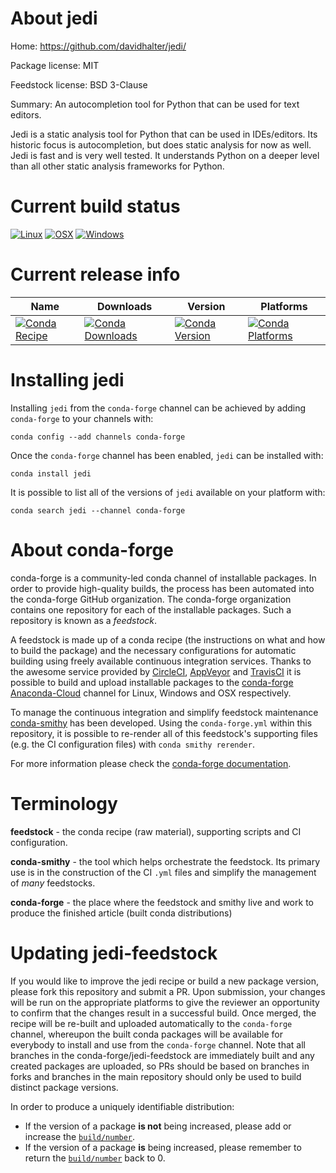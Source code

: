About jedi
==========

Home: https://github.com/davidhalter/jedi/

Package license: MIT

Feedstock license: BSD 3-Clause

Summary: An autocompletion tool for Python that can be used for text editors.

Jedi is a static analysis tool for Python that can be used in IDEs/editors.
Its historic focus is autocompletion, but does static analysis for now as
well. Jedi is fast and is very well tested. It understands Python on a
deeper level than all other static analysis frameworks for Python.


Current build status
====================

[![Linux](https://img.shields.io/circleci/project/github/conda-forge/jedi-feedstock/master.svg?label=Linux)](https://circleci.com/gh/conda-forge/jedi-feedstock)
[![OSX](https://img.shields.io/travis/conda-forge/jedi-feedstock/master.svg?label=macOS)](https://travis-ci.org/conda-forge/jedi-feedstock)
[![Windows](https://img.shields.io/appveyor/ci/conda-forge/jedi-feedstock/master.svg?label=Windows)](https://ci.appveyor.com/project/conda-forge/jedi-feedstock/branch/master)

Current release info
====================

| Name | Downloads | Version | Platforms |
| --- | --- | --- | --- |
| [![Conda Recipe](https://img.shields.io/badge/recipe-jedi-green.svg)](https://anaconda.org/conda-forge/jedi) | [![Conda Downloads](https://img.shields.io/conda/dn/conda-forge/jedi.svg)](https://anaconda.org/conda-forge/jedi) | [![Conda Version](https://img.shields.io/conda/vn/conda-forge/jedi.svg)](https://anaconda.org/conda-forge/jedi) | [![Conda Platforms](https://img.shields.io/conda/pn/conda-forge/jedi.svg)](https://anaconda.org/conda-forge/jedi) |

Installing jedi
===============

Installing `jedi` from the `conda-forge` channel can be achieved by adding `conda-forge` to your channels with:

```
conda config --add channels conda-forge
```

Once the `conda-forge` channel has been enabled, `jedi` can be installed with:

```
conda install jedi
```

It is possible to list all of the versions of `jedi` available on your platform with:

```
conda search jedi --channel conda-forge
```


About conda-forge
=================

conda-forge is a community-led conda channel of installable packages.
In order to provide high-quality builds, the process has been automated into the
conda-forge GitHub organization. The conda-forge organization contains one repository
for each of the installable packages. Such a repository is known as a *feedstock*.

A feedstock is made up of a conda recipe (the instructions on what and how to build
the package) and the necessary configurations for automatic building using freely
available continuous integration services. Thanks to the awesome service provided by
[CircleCI](https://circleci.com/), [AppVeyor](https://www.appveyor.com/)
and [TravisCI](https://travis-ci.org/) it is possible to build and upload installable
packages to the [conda-forge](https://anaconda.org/conda-forge)
[Anaconda-Cloud](https://anaconda.org/) channel for Linux, Windows and OSX respectively.

To manage the continuous integration and simplify feedstock maintenance
[conda-smithy](https://github.com/conda-forge/conda-smithy) has been developed.
Using the ``conda-forge.yml`` within this repository, it is possible to re-render all of
this feedstock's supporting files (e.g. the CI configuration files) with ``conda smithy rerender``.

For more information please check the [conda-forge documentation](https://conda-forge.org/docs/).

Terminology
===========

**feedstock** - the conda recipe (raw material), supporting scripts and CI configuration.

**conda-smithy** - the tool which helps orchestrate the feedstock.
                   Its primary use is in the construction of the CI ``.yml`` files
                   and simplify the management of *many* feedstocks.

**conda-forge** - the place where the feedstock and smithy live and work to
                  produce the finished article (built conda distributions)


Updating jedi-feedstock
=======================

If you would like to improve the jedi recipe or build a new
package version, please fork this repository and submit a PR. Upon submission,
your changes will be run on the appropriate platforms to give the reviewer an
opportunity to confirm that the changes result in a successful build. Once
merged, the recipe will be re-built and uploaded automatically to the
`conda-forge` channel, whereupon the built conda packages will be available for
everybody to install and use from the `conda-forge` channel.
Note that all branches in the conda-forge/jedi-feedstock are
immediately built and any created packages are uploaded, so PRs should be based
on branches in forks and branches in the main repository should only be used to
build distinct package versions.

In order to produce a uniquely identifiable distribution:
 * If the version of a package **is not** being increased, please add or increase
   the [``build/number``](https://conda.io/docs/user-guide/tasks/build-packages/define-metadata.html#build-number-and-string).
 * If the version of a package **is** being increased, please remember to return
   the [``build/number``](https://conda.io/docs/user-guide/tasks/build-packages/define-metadata.html#build-number-and-string)
   back to 0.
